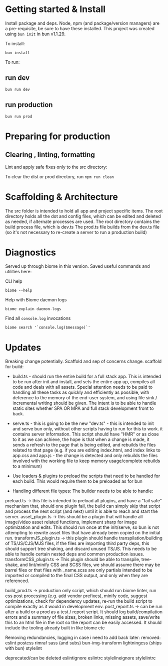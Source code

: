 # Getting started & Install

Install package and deps. Node, npm (and package/version managers) are a pre-requisite, be sure to have these installed. 
This project was created using `bun init` in bun v1.1.29. 

To install:

```
bun install
```

To run:
## run dev

```
bun run dev
```

## run production

```
bun run prod
```

# Preparing for production

## Clearing , linting, formatting 
Lint and apply safe fixes only to the src directory:

To clear the dist or prod directory, run `npm run clean`

# Scaffolding & Architecture

The src folder is intended to hold all app and project specific items. 
The root directory holds all the dot and config files, which can be edited and deleted as needed, if alternate processes are used. 
The root directory contains the build process file, which is dev.ts 
The prod.ts file builds from the dev.ts file (so it's not necessary to re-create a server to run a production build)


# Diagnostics

Served up through biome in this version. Saved useful commands and utilities here:

CLI help
```
biome --help
```
Help with Biome daemon logs
```
biome explain daemon-logs
```
Find all `console.log` invocations 
```
biome search '`console.log($message)`' 

```

# Updates
Breaking change potentially. Scaffold and sep of concerns change. 
scaffold for build:
- build.ts - should run the entire build for a full stack app. This is intended to be run after init and install, and sets the 
entire app up, compiles all code and deals with all assets. Special attention needs to be paid to handling all these tasks as quickly and efficiently as possible, with deference to the memory of the end-user system, and using file sink / incremental writing  should be given. The intent is to be able to handle static sites whether SPA OR MPA and full stack development front to back. 
- serve.ts - this is going to be the new "dev.ts" - this is intended to init and serve bun only, without other
scripts having to run for this to work. it contains server information. This script should have "HMR" or as close to it as we can achieve, the hope is that when a change is made, it sends a refresh to the page that is being edited, and rebuilds the files related to that page (e.g. if you are editing index.html, and index links to app.css and app.js - the change is detected and only rebuilds the files involved with the working file to keep memory usage/complete rebuilds to a minimum)

- Use loaders & plugins to preload the scripts that need to be handled for each build. This would require them to 
be preloaded as for bun

- Handling different file types:
The builder needs to be able to handle:

preload.ts -> this file is intended to preload all plugins, and have a "fail safe" mechanism that, should one plugin fail, the build can simply skip that script and process the next script (and next) until it is able to reach and start the server. 
asset_plugin.ts -> this should be a plugin that will handle all image/video asset related functions, implement sharp for image optimization and edits. This should run once at the init/serve, so bun is not attempting to rewrite asset files that have already been copied on the initial run. 
transformJS_plugin.ts -> this plugin should handle transpilation/building of TS/JS/CJS/MJS files, if the files are importing third party deps, this should support tree shaking, and discard unused TS/JS. This needs to be able to handle certain nested deps and common production issues. 
transformCSS_plugin.ts -> This plugin should be able to transpile, tree-shake, and lint/minify CSS and SCSS files, we should assume there may be barrel files or that files with _name.scss are only partials intended to be imported or compiled to the final CSS output, and only when they are referenced.  

build_prod.ts -> production only script, which should run biome linter, run css post processing (e.g. add vendor prefixes), minify code, suggest optimizations, check for dependency updates, re-run the build script to compile exactly as it would in development env. 
post_report.ts -> can be run after a build or a prod as a test / report script. It should log build/compilation errors and a summary of file sizes, broken links, missing assets, save/write this to an html file in the root so the report can be easily accessed. It should include the tooling already built in like biome etc    


Removing redundancies, logging in case i need to add back later:
removed:
eslint
postcss
rimraf
sass (and subs)
bun-img-transform
lightningcss (ships with bun)
stylelint 

deprecated/can be deleted
eslintignore
eslintrc
stylelineignore
stylelintrc